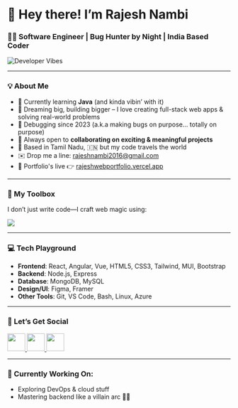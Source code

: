 # 👋 Hey there! I’m **Rajesh Nambi**  
### 👨‍💻 Software Engineer | Bug Hunter by Night | India Based Coder

![Developer Vibes](https://user-images.githubusercontent.com/18350557/176309783-0785949b-9127-417c-8b55-ab5a4333674e.gif)

---

### 💡 About Me

- 🧠 Currently learning **Java** (and kinda vibin’ with it)
- 🚀 Dreaming big, building bigger – I love creating full-stack web apps & solving real-world problems
- 🧩 Debugging since 2023 (a.k.a making bugs on purpose... totally on purpose)
- 🤝 Always open to **collaborating on exciting & meaningful projects**
- 🏡 Based in Tamil Nadu, 🇮🇳 but my code travels the world
- ✉️ Drop me a line: [rajeshnambi2016@gmail.com](mailto:rajeshnambi2016@gmail.com)
- 🔗 Portfolio's live 👉 [rajeshwebportfolio.vercel.app](https://rajeshwebportfolio.vercel.app)

---

### 🧰 My Toolbox

I don’t just write code—I craft web magic using:

<div align="left">
  <img src="https://skillicons.dev/icons?i=js,ts,python,html,css,bootstrap,tailwind,materialui,react,redux,angular,vue,nodejs,express,mongodb,mysql,git,vscode,bash,figma,framer,linux,azure" />
</div>

---

### 💻 Tech Playground

- **Frontend**: React, Angular, Vue, HTML5, CSS3, Tailwind, MUI, Bootstrap  
- **Backend**: Node.js, Express  
- **Database**: MongoDB, MySQL  
- **Design/UI**: Figma, Framer  
- **Other Tools**: Git, VS Code, Bash, Linux, Azure

---

### 🔗 Let’s Get Social

<p align="left">
  <a href="https://github.com/rajeshnambi1122" target="_blank">
    <img src="https://skillicons.dev/icons?i=github" width="40" />
  </a>
  <a href="https://www.linkedin.com/in/rajesh-nambi" target="_blank">
    <img src="https://skillicons.dev/icons?i=linkedin" width="40" />
  </a>
  <a href="https://x.com/rajesh_nambi" target="_blank">
    <img src="https://skillicons.dev/icons?i=twitter" width="40" />
  </a>
</p>

---

### 🧠 Currently Working On:

- Exploring DevOps & cloud stuff  
- Mastering backend like a villain arc 👨‍💻
